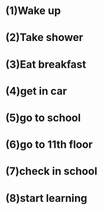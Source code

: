 # (1)Wake up
# (2)Take shower
# (3)Eat breakfast
# (4)get in car
# (5)go to school
# (6)go to 11th floor
# (7)check in school
# (8)start learning
